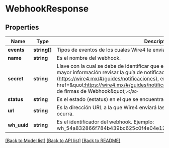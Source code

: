 # WebhookResponse

## Properties
Name | Type | Description | Notes
------------ | ------------- | ------------- | -------------
**events** | **string[]** | Tipos de eventos de los cuales Wire4 te enviará información. | [optional] 
**name** | **string** | Es el nombre del webhook. | [optional] 
**secret** | **string** | Llave con la cual se debe de identificar que el webhook fue enviado por Wire4, para mayor información revisar la guía de notificaciones (https://wire4.mx/#/guides/notificaciones),  en la sección de  &lt;a href&#x3D;\&quot;https://wire4.mx/#/guides/notificaciones\&quot;&gt;\&quot;Comprobación de firmas de Webhook\&quot;.&lt;/a&gt; | [optional] 
**status** | **string** | Es el estado (estatus) en el que se encuentra el webhook. | [optional] 
**url** | **string** | Es la dirección URL a la que Wire4 enviará las notificaciones cuando un evento ocurra. | [optional] 
**wh_uuid** | **string** | Es el identificador del webhook. Ejemplo: wh_54a832866f784b439bc625c0f4e04e12. | [optional] 

[[Back to Model list]](../../README.md#documentation-for-models) [[Back to API list]](../../README.md#documentation-for-api-endpoints) [[Back to README]](../../README.md)

